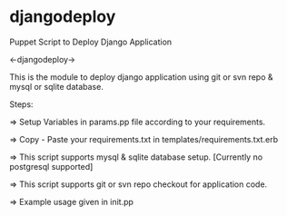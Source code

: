 djangodeploy
============

Puppet Script to Deploy Django Application


<-djangodeploy->

This is the module to deploy django application using git or svn repo & mysql or sqlite database.

Steps:

=> Setup Variables in params.pp file according to your requirements.

=> Copy - Paste your requirements.txt in templates/requirements.txt.erb

=> This script supports mysql & sqlite database setup. [Currently no postgresql supported]

=> This script supports git or svn repo checkout for application code.

=> Example usage given in init.pp
